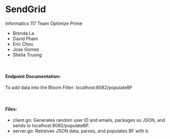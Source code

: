 # SendGrid

Informatics 117 Team Optimize Prime

- Brenda La
- David Pham
- Eric Chou
- Jose Gomez
- Sheila Truong

<br />

#### Endpoint Documentation:

To add data into the Bloom Filter: localhost:8082/populateBF

<br />

#### Files:

- client.go: Generates random user ID and emails, packages as JSON, and sends to localhost:8082/populateBF.
- server.go: Retreives JSON data, parses, and populates BF with it.


